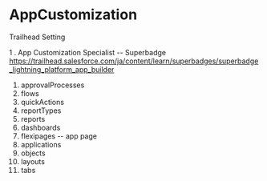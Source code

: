 # AppCustomization
Trailhead Setting

1 . App Customization Specialist -- Superbadge
https://trailhead.salesforce.com/ja/content/learn/superbadges/superbadge_lightning_platform_app_builder
 1) approvalProcesses
 2) flows
 3) quickActions
 4) reportTypes
 5) reports
 6) dashboards
 7) flexipages -- app page
 8) applications
 9) objects
10) layouts
11) tabs
